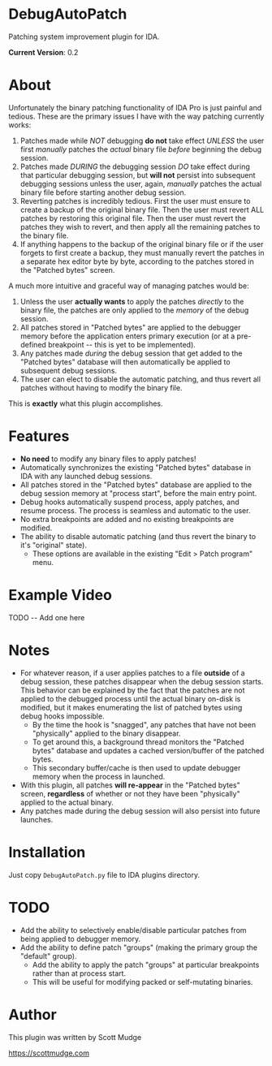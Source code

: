 DebugAutoPatch
=====

Patching system improvement plugin for IDA.

__Current Version__: 0.2

About
=====

Unfortunately the binary patching functionality of IDA Pro is just painful and tedious. These are the primary issues I have with the way patching currently works:

1. Patches made while _NOT_ debugging __do not__ take effect _UNLESS_ the user first _manually_ patches the _actual_ binary file _before_ beginning the debug session.
2. Patches made _DURING_ the debugging session _DO_ take effect during that particular debugging session, but __will not__ persist into subsequent debugging sessions unless the user, again, _manually_ patches the actual binary file before starting another debug session.
3. Reverting patches is incredibly tedious. First the user must ensure to create a backup of the original binary file. Then the user must revert ALL patches by restoring this original file. Then the user must revert the patches they wish to revert, and then apply all the remaining patches to the binary file.
4. If anything happens to the backup of the original binary file or if the user forgets to first create a backup, they must manually revert the patches in a separate hex editor byte by byte, according to the patches stored in the "Patched bytes" screen.

A much more intuitive and graceful way of managing patches would be:

1. Unless the user __actually wants__ to apply the patches _directly_ to the binary file, the patches are only applied to the _memory_ of the debug session.
2. All patches stored in "Patched bytes" are applied to the debugger memory before the application enters primary execution (or at a pre-defined breakpoint -- this is yet to be implemented).
3. Any patches made _during_ the debug session that get added to the "Patched bytes" database will then automatically be applied to subsequent debug sessions.
4. The user can elect to disable the automatic patching, and thus revert all patches without having to modify the binary file. 

This is __exactly__ what this plugin accomplishes. 

Features
=====

* __No need__ to modify any binary files to apply patches! 
* Automatically synchronizes the existing "Patched bytes" database in IDA with any launched debug sessions. 
* All patches stored in the "Patched bytes" database are applied to the debug session memory at "process start", before the main entry point. 
* Debug hooks automatically suspend process, apply patches, and resume process. The process is seamless and automatic to the user.
* No extra breakpoints are added and no existing breakpoints are modified.
* The ability to disable automatic patching (and thus revert the binary to it's "original" state).
    * These options are available in the existing "Edit > Patch program" menu.
    
Example Video
=====
 TODO -- Add one here

Notes
=====

* For whatever reason, if a user applies patches to a file __outside__ of a debug session, these patches disappear when the debug session starts. This behavior can be explained by the fact that the patches are not applied to the debugged process until the actual binary on-disk is modified, but it makes enumerating the list of patched bytes using debug hooks impossible. 
    * By the time the hook is "snagged", any patches that have not been "physically" applied to the binary disappear.
    * To get around this, a background thread monitors the "Patched bytes" database and updates a cached version/buffer of the patched bytes.
    * This secondary buffer/cache is then used to update debugger memory when the process in launched.
* With this plugin, all patches __will re-appear__ in the "Patched bytes" screen, __regardless__ of whether or not they have been "physically" applied to the actual binary.
* Any patches made during the debug session will also persist into future launches.

Installation
=====
Just copy `DebugAutoPatch.py` file to IDA plugins directory.

TODO
=====

* Add the ability to selectively enable/disable particular patches from being applied to debugger memory.
* Add the ability to define patch "groups" (making the primary group the "default" group). 
    * Add the ability to apply the patch "groups" at particular breakpoints rather than at process start.
    * This will be useful for modifying packed or self-mutating binaries.

Author
=====

This plugin was written by Scott Mudge

https://scottmudge.com